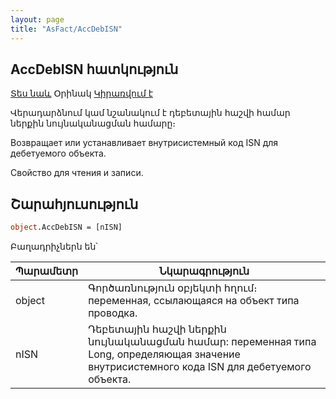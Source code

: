 ```yaml
---
layout: page
title: "AsFact/AccDebISN"
---
```


## AccDebISN հատկություն

[Տես նաև](Accdeb.md) Օրինակ [Կիրառվում է](../Asfact.md)

Վերադարձնում կամ նշանակում է դեբետային հաշվի համար ներքին նույնականացման համարը։

Возвращает или устанавливает внутрисистемный код ISN для дебетуемого объекта.

Свойство для чтения и записи.


## Շարահյուսություն

```vb
object.AccDebISN = [nISN]
```

Բաղադրիչներն են՝

| Պարամետր | Նկարագրություն |
|--|--|
| object |  Գործառնություն օբյեկտի հղում։ переменная, ссылающаяся на объект типа проводка. |
| nISN  | Դեբետային հաշվի ներքին նույնականացման համար: переменная типа Long, определяющая значение внутрисистемного кода ISN для дебетуемого объекта. |
